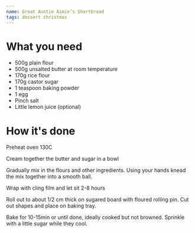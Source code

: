 ```yaml
---
name: Great Auntie Aimie’s Shortbread
tags: dessert christmas
---
```


# What you need

* 500g plain flour
* 500g unsalted butter at room temperature
* 170g rice flour
* 170g castor sugar
* 1 teaspoon baking powder
* 1 egg
* Pinch salt
* Little lemon juice (optional)

# How it's done

Preheat oven 130C

Cream together the butter and sugar in a bowl

Gradually mix in the flours and other ingredients. Using your hands knead the mix together into a smooth ball.

Wrap with cling film and let sit 2-8 hours

Roll out to about 1/2 cm thick on sugared board with floured rolling pin. Cut out shapes and place on baking tray.

Bake for 10-15min or until done, ideally cooked but not browned. Sprinkle with a little sugar while they cool.

